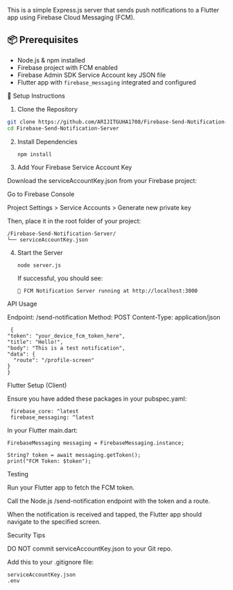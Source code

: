 This is a simple Express.js server that sends push notifications to a Flutter app using Firebase Cloud Messaging (FCM).

## 📦 Prerequisites

- Node.js & npm installed
- Firebase project with FCM enabled
- Firebase Admin SDK Service Account key JSON file
- Flutter app with `firebase_messaging` integrated and configured

🚀 Setup Instructions

1. Clone the Repository

```bash
git clone https://github.com/ARIJITGUHA1708/Firebase-Send-Notification-Server.git
cd Firebase-Send-Notification-Server
```

2. Install Dependencies

       npm install

3. Add Your Firebase Service Account Key

Download the serviceAccountKey.json from your Firebase project:

Go to Firebase Console

Project Settings > Service Accounts > Generate new private key

Then, place it in the root folder of your project:

    /Firebase-Send-Notification-Server/
    └── serviceAccountKey.json

4. Start the Server

       node server.js

   If successful, you should see:

       🚀 FCM Notification Server running at http://localhost:3000

API Usage

Endpoint: /send-notification
Method: POST
Content-Type: application/json

     {
    "token": "your_device_fcm_token_here",
    "title": "Hello!",
    "body": "This is a test notification",
    "data": {
      "route": "/profile-screen"
    }
    }

Flutter Setup (Client)

Ensure you have added these packages in your pubspec.yaml:

     firebase_core: ^latest
     firebase_messaging: ^latest

In your Flutter main.dart:

    FirebaseMessaging messaging = FirebaseMessaging.instance;

    String? token = await messaging.getToken();
    print("FCM Token: $token");

Testing

Run your Flutter app to fetch the FCM token.

Call the Node.js /send-notification endpoint with the token and a route.

When the notification is received and tapped, the Flutter app should navigate to the specified screen.

Security Tips

DO NOT commit serviceAccountKey.json to your Git repo.

Add this to your .gitignore file:

    serviceAccountKey.json
    .env






